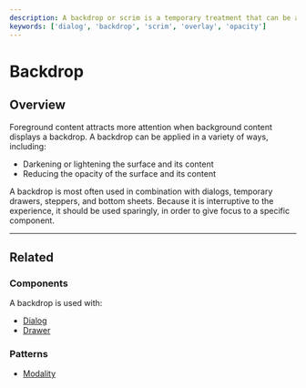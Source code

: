 ```yaml
---
description: A backdrop or scrim is a temporary treatment that can be applied to surfaces to making content on a surface less prominent. They help direct user attention to other parts of the screen, away from the surface receiving a scrim.
keywords: ['dialog', 'backdrop', 'scrim', 'overlay', 'opacity']
---
```


# Backdrop

<ComponentVisual
  figmaUrl=""
  storybookUrl="https://forge.tylerdev.io/main/?path=/story/components-backdrop--default" />

## Overview

Foreground content attracts more attention when background content displays a backdrop. A backdrop can be applied in a variety of ways, including:

- Darkening or lightening the surface and its content
- Reducing the opacity of the surface and its content

A backdrop is most often used in combination with dialogs, temporary drawers, steppers, and bottom sheets. Because it is interruptive to the experience,
it should be used sparingly, in order to give focus to a specific component. 

---

## Related

### Components

A backdrop is used with:

- [Dialog](/components/dialog)
- [Drawer](/components/drawer)

### Patterns

- [Modality](/core-patterns/modality)
